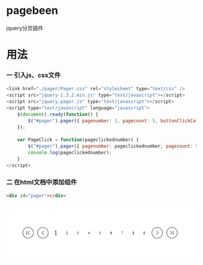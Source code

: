 # pagebeen
jquery分页插件

# 用法
### 一  引入js、css文件
```js
<link href="./pager/Pager.css" rel="stylesheet" type="text/css" />
<script src="jquery-1.3.2.min.js" type="text/javascript"></script>
<script src="jquery.pager.js" type="text/javascript"></script>
<script type="text/javascript" language="javascript">
    $(document).ready(function() {
        $("#pager").pager({ pagenumber: 1, pagecount: 5, buttonClickCallback: PageClick });
    });

    var PageClick = function(pageclickednumber) {
        $("#pager").pager({ pagenumber: pageclickednumber, pagecount: 5, buttonClickCallback: PageClick });
        console.log(pageclickednumber);
    }
</script>
```
### 二  在html文档中添加组件
```html
<div id="pager"></div>
```
![](https://github.com/lucyonegit/pagebeen/blob/master/pre/demo.jpg)

